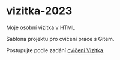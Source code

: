 # vizitka-2023

Moje osobní vizitka v HTML

Šablona projektu pro cvičení práce s Gitem.

Postupujte podle zadání [cvičení Vizitka](https://kodim.cz/kurzy/daweb/zaklady-gitu/uvod-do-gitu/cviceni-vizitka).


